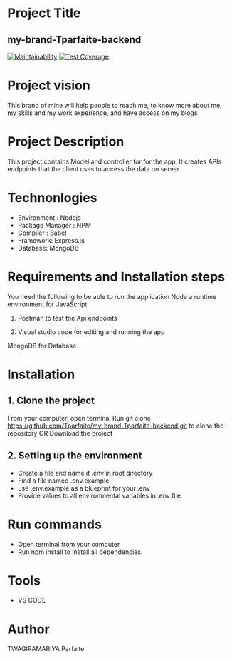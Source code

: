 # Project Title
## my-brand-Tparfaite-backend
[![Maintainability](https://api.codeclimate.com/v1/badges/ec57aed390636cadaeac/maintainability)](https://codeclimate.com/github/Tparfaite/my-brand-Tparfaite-backend/maintainability)
[![Test Coverage](https://api.codeclimate.com/v1/badges/ec57aed390636cadaeac/test_coverage)](https://codeclimate.com/github/Tparfaite/my-brand-Tparfaite-backend/test_coverage)
# Project vision
This brand of mine will help people to reach me, to know more about me, my skills and my work experience, and have access on my blogs
# Project Description
 This project contains Model and controller for for the app. It creates APIs endpoints that the client uses to access the data on server
# Technonlogies
- Environment : Nodejs
- Package Manager : NPM
- Compiler : Babel
- Framework: Express.js
- Database: MongoDB

# Requirements and Installation steps

You need the following to be able to run the application
Node a runtime environment for JavaScript

1. Postman to test the Api endpoints

2. Visual studio code for editing and running the app

MongoDB for Database

# Installation
## 1. Clone the project
From your computer, open terminal
Run git clone https://github.com/Tparfaite/my-brand-Tparfaite-backend.git to clone the repository OR Download the project
## 2. Setting up the environment
- Create a file and name it .env in root directory
- Find a file named .env.example
- use .env.example as a blueprint for your .env
- Provide values to all environmental variables in .env file.
# Run commands
- Open terminal from your computer
- Run npm install to install all dependencies.

# Tools
- VS CODE
# Author
TWAGIRAMARIYA Parfaite
